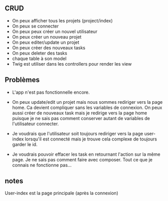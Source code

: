 ## CRUD ##
- On peux afficher tous les projets (project/index)
- On peux se connecter
- On peux peux créer un nouvel utilisateur
- On peux créer un nouveau projet
- On peux editer/update un projet
- On peux créer des nouveaux tasks
- On peux deleter des tasks
- chaque table à son model
- Twig est utiliser dans les controllers pour render les view

## Problèmes ##
- L'app n'est pas fonctionnelle encore.

- On peux update/edit un projet mais nous sommes rediriger vers la page home. Ca devient compliquer sans les variables de connexion. On peux aussi créer de nouveaux task mais je redirige vers la page home puisque je ne sais pas comment conserver autant de variables de l'utilisateur connecter.

- Je voudrais que l'utilisateur soit toujours rediriger vers la page user-index lorsqu'il est connecté mais je trouve cela complexe de toujours garder le id. 

- Je voudrais pouvoir effacer les task en retournant l'action sur la même page. Je ne sais pas comment faire avec composer. Tout ce que je connais ne fonctionne pas...

## notes ##
User-index est la page principale (après la connexion)

